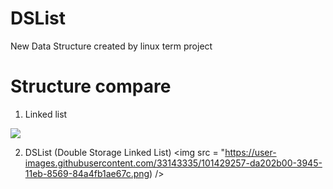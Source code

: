 # DSList
New Data Structure created by linux term project

# Structure compare

1. Linked list
<img src = "https://user-images.githubusercontent.com/33143335/101429217-be1c8980-3945-11eb-8ae9-91aa725203a1.png"/>

2. DSList (Double Storage Linked List)
<img src = "https://user-images.githubusercontent.com/33143335/101429257-da202b00-3945-11eb-8569-84a4fb1ae67c.png) />
